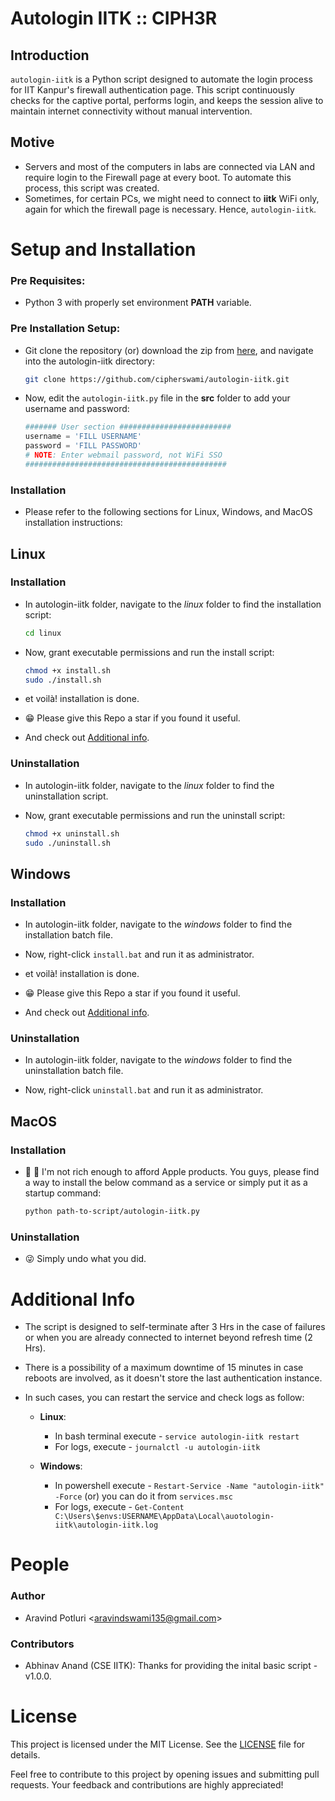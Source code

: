 # Autologin IITK :: CIPH3R

## Introduction

`autologin-iitk` is a Python script designed to automate the login process for IIT Kanpur's firewall authentication page. This script continuously checks for the captive portal, performs login, and keeps the session alive to maintain internet connectivity without manual intervention.

## Motive

- Servers and most of the computers in labs are connected via LAN and require login to the Firewall page at every boot. To automate this process, this script was created.
- Sometimes, for certain PCs, we might need to connect to **iitk** WiFi only, again for which the firewall page is necessary. Hence, `autologin-iitk`.

# Setup and Installation

### Pre Requisites:

- Python 3 with properly set environment **PATH** variable.

### Pre Installation Setup:

- Git clone the repository (or) download the zip from [here](https://codeload.github.com/cipherswami/autologin-iitk/zip/refs/heads/main), and navigate into the autologin-iitk directory:

    ```sh
    git clone https://github.com/cipherswami/autologin-iitk.git
    ```

- Now, edit the `autologin-iitk.py` file in the **src** folder to add your username and password:

    ```python
    ####### User section #########################
    username = 'FILL USERNAME'
    password = 'FILL PASSWORD'
    # NOTE: Enter webmail password, not WiFi SSO
    #############################################
    ```

### Installation

- Please refer to the following sections for Linux, Windows, and MacOS installation instructions:

## Linux

### Installation

- In autologin-iitk folder, navigate to the *linux* folder to find the installation script:
  
    ```sh
    cd linux
    ```

- Now, grant executable permissions and run the install script:

    ```sh
    chmod +x install.sh
    sudo ./install.sh
    ```

- et voilà! installation is done.

- 😁 Please give this Repo a star if you found it useful.

- And check out [Additional info](#additional-info).
  
### Uninstallation

- In autologin-iitk folder, navigate to the *linux* folder to find the uninstallation script.

- Now, grant executable permissions and run the uninstall script:

    ```sh
    chmod +x uninstall.sh
    sudo ./uninstall.sh
    ```

## Windows

### Installation

- In autologin-iitk folder, navigate to the *windows* folder to find the installation batch file.
  
- Now, right-click `install.bat` and run it as administrator.

- et voilà! installation is done.

- 😁 Please give this Repo a star if you found it useful.

- And check out [Additional info](#additional-info).

### Uninstallation

- In autologin-iitk folder, navigate to the *windows* folder to find the uninstallation batch file.
  
- Now, right-click `uninstall.bat` and run it as administrator.

## MacOS

### Installation

- 🥲 🤣 I'm not rich enough to afford Apple products. You guys, please find a way to install the below command as a service or simply put it as a startup command:

    ```sh
    python path-to-script/autologin-iitk.py
    ```

### Uninstallation

- 😜 Simply undo what you did.

# Additional Info

- The script is designed to self-terminate after 3 Hrs in the case of failures or when you are already connected to internet beyond refresh time (2 Hrs).

- There is a possibility of a maximum downtime of 15 minutes in case reboots are involved, as it doesn't store the last authentication instance. 

- In such cases, you can restart the service and check logs as follow:

  - **Linux**: 
    - In bash terminal execute - `service autologin-iitk restart`
    - For logs, execute - `journalctl -u autologin-iitk`
  
  - **Windows**: 
    - In powershell execute - `Restart-Service -Name "autologin-iitk" -Force` (or) you can do it from `services.msc`
    - For logs, execute - `Get-Content C:\Users\$envs:USERNAME\AppData\Local\auotologin-iitk\autologin-iitk.log`

# People

### Author
- Aravind Potluri \<aravindswami135@gmail.com\>

### Contributors
- Abhinav Anand (CSE IITK): Thanks for providing the inital basic script - v1.0.0.

# License

This project is licensed under the MIT License. See the [LICENSE](LICENSE) file for details.

Feel free to contribute to this project by opening issues and submitting pull requests. Your feedback and contributions are highly appreciated!
